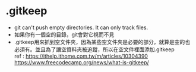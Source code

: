 # .gitkeep  
+ git can't push empty directories. It can only track files.  
+ 如果你有一個空的目錄，git會對它視而不見  
+ .gitkeep用來抓到空文件夾，因為某些空文件夾是必要的部分，就算是空的也必須有。並且為了讓空資料夾被追蹤，所以在空文件裡面添加.gitkeep  
ref : https://ithelp.ithome.com.tw/m/articles/10304390  https://www.freecodecamp.org/news/what-is-gitkeep/  
